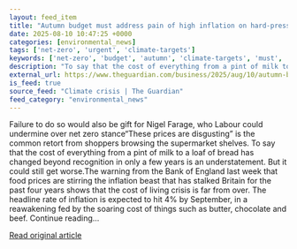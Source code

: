 ```yaml
---
layout: feed_item
title: "Autumn budget must address pain of high inflation on hard-pressed UK households as food prices rise | Richard Partington"
date: 2025-08-10 10:47:25 +0000
categories: [environmental_news]
tags: ['net-zero', 'urgent', 'climate-targets']
keywords: ['net-zero', 'budget', 'autumn', 'climate-targets', 'must', 'urgent']
description: "To say that the cost of everything from a pint of milk to a loaf of bread has changed beyond recognition in only a few years is an understatement"
external_url: https://www.theguardian.com/business/2025/aug/10/autumn-budget-must-address-pain-of-high-inflation-on-hard-pressed-uk-households-as-food-prices-rise
is_feed: true
source_feed: "Climate crisis | The Guardian"
feed_category: "environmental_news"
---
```


Failure to do so would also be gift for Nigel Farage, who Labour could undermine over net zero stance“These prices are disgusting” is the common retort from shoppers browsing the supermarket shelves. To say that the cost of everything from a pint of milk to a loaf of bread has changed beyond recognition in only a few years is an understatement. But it could still get worse.The warning from the Bank of England last week that food prices are stirring the inflation beast that has stalked Britain for the past four years shows that the cost of living crisis is far from over. The headline rate of inflation is expected to hit 4% by September, in a reawakening fed by the soaring cost of things such as butter, chocolate and beef. Continue reading...

[Read original article](https://www.theguardian.com/business/2025/aug/10/autumn-budget-must-address-pain-of-high-inflation-on-hard-pressed-uk-households-as-food-prices-rise)
